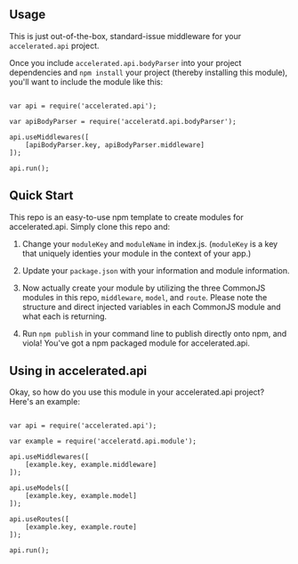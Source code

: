 
## Usage
This is just out-of-the-box, standard-issue middleware for your ```accelerated.api``` project.

Once you include ```accelerated.api.bodyParser``` into your project dependencies and ```npm install``` your project (thereby installing this module), you'll want to include the module like this:

```

var api = require('accelerated.api');

var apiBodyParser = require('acceleratd.api.bodyParser');

api.useMiddlewares([ 
	[apiBodyParser.key, apiBodyParser.middleware]
]);

api.run();

```


## Quick Start
This repo is an easy-to-use npm template to create modules for accelerated.api. Simply clone this repo and:

1. Change your ```moduleKey``` and ```moduleName``` in index.js. (```moduleKey``` is a key that uniquely identies your module in the context of your app.)

2. Update your ```package.json``` with your information and module information.

3. Now actually create your module by utilizing the three CommonJS modules in this repo, ```middleware```, ```model```, and ```route```. Please note the structure and direct injected variables in each CommonJS module and what each is returning.

4. Run ```npm publish``` in your command line to publish directly onto npm, and viola! You've got a npm packaged module for accelerated.api.

## Using in accelerated.api
Okay, so how do you use this module in your accelerated.api project? Here's an example:

```

var api = require('accelerated.api');

var example = require('acceleratd.api.module');

api.useMiddlewares([ 
	[example.key, example.middleware]
]);

api.useModels([
	[example.key, example.model]
]);

api.useRoutes([
	[example.key, example.route]
]);

api.run();

```
